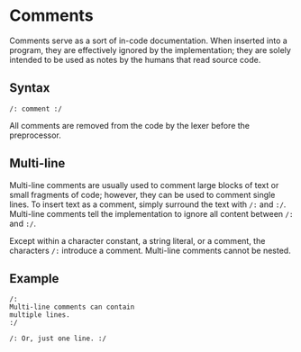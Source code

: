 # Comments

Comments serve as a sort of in-code documentation.
When inserted into a program, they are effectively ignored by the implementation;
they are solely intended to be used as notes by the humans that read source code.

## Syntax

```
/: comment :/
```

All comments are removed from the code by the lexer before the preprocessor.

## Multi-line

Multi-line comments are usually used to comment large blocks of text
or small fragments of code; however, they can be used to comment single lines.
To insert text as a comment, simply surround the text with `/:` and `:/`.
Multi-line comments tell the implementation to ignore all content between `/:` and `:/`.

Except within a character constant, a string literal, or a comment, the characters `/:` introduce a comment.
Multi-line comments cannot be nested.

## Example

```
/:
Multi-line comments can contain
multiple lines.
:/
 
/: Or, just one line. :/
```
